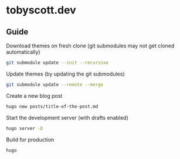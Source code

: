 # tobyscott.dev

## Guide

Download themes on fresh clone (git submodules may not get cloned automatically)
```bash
git submodule update --init --recursive
```

Update themes (by updating the git submodules)
```bash
git submodule update --remote --merge
```

Create a new blog post
```bash
hugo new posts/title-of-the-post.md
```

Start the development server (with drafts enabled)
```bash
hugo server -D
```

Build for production
```bash
hugo
```